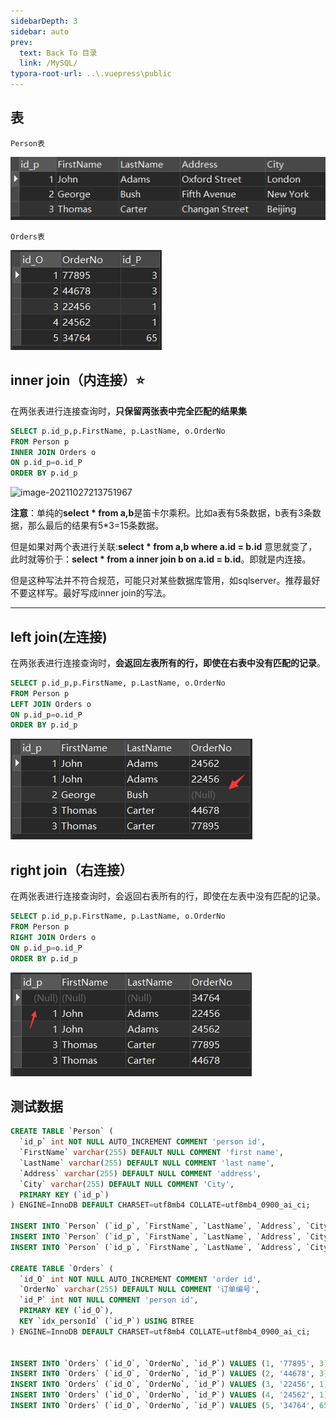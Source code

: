 ```yaml
---
sidebarDepth: 3
sidebar: auto
prev:
  text: Back To 目录
  link: /MySQL/
typora-root-url: ..\.vuepress\public
---
```




## 表

`Person表`

![image-20211027213211152](/images/MySQL/image-20211027213211152.png)

`Orders表`

![image-20211027213411660](/images/MySQL/image-20211027213411660.png)



## inner join（内连接）⭐

在两张表进行连接查询时，**只保留两张表中完全匹配的结果集**

```sql
SELECT p.id_p,p.FirstName, p.LastName, o.OrderNo
FROM Person p
INNER JOIN Orders o
ON p.id_p=o.id_P
ORDER BY p.id_p
```

![image-20211027213751967](/../../../../saas-yong/fullstack/Java架构师之路/Mysql/imgs/image-20211027213751967.png)

**注意**：单纯的**select * from a,b**是笛卡尔乘积。比如a表有5条数据，b表有3条数据，那么最后的结果有5*3=15条数据。

但是如果对两个表进行关联:**select * from a,b where a.id = b.id** 意思就变了，此时就等价于：**select * from a inner join b on a.id = b.id**。即就是内连接。

但是这种写法并不符合规范，可能只对某些数据库管用，如sqlserver。推荐最好不要这样写。最好写成inner join的写法。

--------



## left join(左连接)

在两张表进行连接查询时，**会返回左表所有的行，即使在右表中没有匹配的记录**。

```sql
SELECT p.id_p,p.FirstName, p.LastName, o.OrderNo
FROM Person p
LEFT JOIN Orders o
ON p.id_p=o.id_P
ORDER BY p.id_p
```

![image-20211027214033187](/images/MySQL/image-20211027214033187.png)



## right join（右连接）

在两张表进行连接查询时，会返回右表所有的行，即使在左表中没有匹配的记录。

```sql
SELECT p.id_p,p.FirstName, p.LastName, o.OrderNo
FROM Person p
RIGHT JOIN Orders o
ON p.id_p=o.id_P
ORDER BY p.id_p
```

![image-20211027214237150](/images/MySQL/image-20211027214237150.png)



## 测试数据

```sql
CREATE TABLE `Person` (
  `id_p` int NOT NULL AUTO_INCREMENT COMMENT 'person id',
  `FirstName` varchar(255) DEFAULT NULL COMMENT 'first name',
  `LastName` varchar(255) DEFAULT NULL COMMENT 'last name',
  `Address` varchar(255) DEFAULT NULL COMMENT 'address',
  `City` varchar(255) DEFAULT NULL COMMENT 'City',
  PRIMARY KEY (`id_p`)
) ENGINE=InnoDB DEFAULT CHARSET=utf8mb4 COLLATE=utf8mb4_0900_ai_ci;

INSERT INTO `Person` (`id_p`, `FirstName`, `LastName`, `Address`, `City`) VALUES (1, 'John', 'Adams', 'Oxford Street', 'London');
INSERT INTO `Person` (`id_p`, `FirstName`, `LastName`, `Address`, `City`) VALUES (2, 'George', 'Bush', 'Fifth Avenue', 'New York');
INSERT INTO `Person` (`id_p`, `FirstName`, `LastName`, `Address`, `City`) VALUES (3, 'Thomas', 'Carter', 'Changan Street', 'Beijing');

CREATE TABLE `Orders` (
  `id_O` int NOT NULL AUTO_INCREMENT COMMENT 'order id',
  `OrderNo` varchar(255) DEFAULT NULL COMMENT '订单编号',
  `id_P` int NOT NULL COMMENT 'person id',
  PRIMARY KEY (`id_O`),
  KEY `idx_personId` (`id_P`) USING BTREE
) ENGINE=InnoDB DEFAULT CHARSET=utf8mb4 COLLATE=utf8mb4_0900_ai_ci;


INSERT INTO `Orders` (`id_O`, `OrderNo`, `id_P`) VALUES (1, '77895', 3);
INSERT INTO `Orders` (`id_O`, `OrderNo`, `id_P`) VALUES (2, '44678', 3);
INSERT INTO `Orders` (`id_O`, `OrderNo`, `id_P`) VALUES (3, '22456', 1);
INSERT INTO `Orders` (`id_O`, `OrderNo`, `id_P`) VALUES (4, '24562', 1);
INSERT INTO `Orders` (`id_O`, `OrderNo`, `id_P`) VALUES (5, '34764', 65);

```

